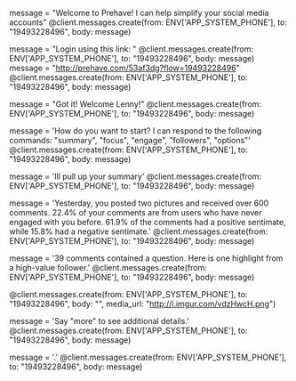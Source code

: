 message = "Welcome to Prehave! I can help simplify your social media accounts"
@client.messages.create(from: ENV['APP_SYSTEM_PHONE'], to: "19493228496", body: message)

message = "Login using this link: "
@client.messages.create(from: ENV['APP_SYSTEM_PHONE'], to: "19493228496", body: message)
message = "http://prehave.com/53af3dg?flow=19493228496"
@client.messages.create(from: ENV['APP_SYSTEM_PHONE'], to: "19493228496", body: message)

message = "Got it! Welcome Lenny!"
@client.messages.create(from: ENV['APP_SYSTEM_PHONE'], to: "19493228496", body: message)

message = 'How do you want to start? I can respond to the following commands: "summary", "focus", "engage", "followers", "options"'
@client.messages.create(from: ENV['APP_SYSTEM_PHONE'], to: "19493228496", body: message)

message = 'Ill pull up your summary'
@client.messages.create(from: ENV['APP_SYSTEM_PHONE'], to: "19493228496", body: message)

message = 'Yesterday, you posted two pictures and received over 600 comments. 22.4% of your comments are from users who have never engaged with you before. 61.9% of the comments had a positive sentimate, while 15.8% had a negative sentimate.'
@client.messages.create(from: ENV['APP_SYSTEM_PHONE'], to: "19493228496", body: message)

message = '39 comments contained a question. Here is one highlight from a high-value follower.'
@client.messages.create(from: ENV['APP_SYSTEM_PHONE'], to: "19493228496", body: message)

@client.messages.create(from: ENV['APP_SYSTEM_PHONE'], to: "19493228496", body: "", media_url: "http://i.imgur.com/vdzHwcH.png")



message = 'Say "more" to see additional details.'
@client.messages.create(from: ENV['APP_SYSTEM_PHONE'], to: "19493228496", body: message)



message = '.'
@client.messages.create(from: ENV['APP_SYSTEM_PHONE'], to: "19493228496", body: message)